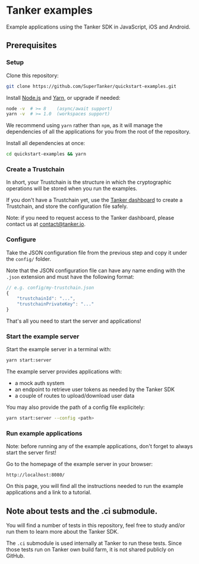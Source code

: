 # Tanker examples

Example applications using the Tanker SDK in JavaScript, iOS and Android.

## Prerequisites

### Setup

Clone this repository:
```bash
git clone https://github.com/SuperTanker/quickstart-examples.git
```

Install [Node.js](https://nodejs.org/en/) and [Yarn](https://yarnpkg.com/en/docs/install), or upgrade if needed:
```bash
node -v  # >= 8    (async/await support)
yarn -v  # >= 1.0  (workspaces support)
```

We recommend using `yarn` rather than `npm`, as it will manage the dependencies of all the applications for you from the root of the repository.

Install all dependencies at once:
```bash
cd quickstart-examples && yarn
```

### Create a Trustchain

In short, your Trustchain is the structure in which the cryptographic operations will be stored when you run the examples.

If you don't have a Trustchain yet, use the [Tanker dashboard](https://dashboard.tanker.io) to create a Trustchain, and store the configuration file safely.

Note: if you need to request access to the Tanker dashboard, please contact us at [contact@tanker.io](mailto:contact@tanker.io).

### Configure

Take the JSON configuration file from the previous step and copy it under the `config/` folder.

Note that the JSON configuration file can have any name ending with the `.json` extension and must have the following format:

```javascript
// e.g. config/my-trustchain.json
{
    "trustchainId": "...",
    "trustchainPrivateKey": "..."
}
```

That's all you need to start the server and applications!

### Start the example server

Start the example server in a terminal with:

```bash
yarn start:server
```

The example server provides applications with:
* a mock auth system
* an endpoint to retrieve user tokens as needed by the Tanker SDK
* a couple of routes to upload/download user data

You may also provide the path of a config file explicitely:

```bash
yarn start:server --config <path>
```

### Run example applications

Note: before running any of the example applications, don't forget to always start the server first!

Go to the homepage of the example server in your browser:

```
http://localhost:8080/
```

On this page, you will find all the instructions needed to run the example applications and a link to a tutorial.

## Note about tests and the .ci submodule.

You will find a number of tests in this repository, feel free to study and/or run them to learn more about the Tanker SDK.

The `.ci` submodule is used internally at Tanker to run these tests. Since those tests run on Tanker own build farm, it is not shared publicly on GitHub.
